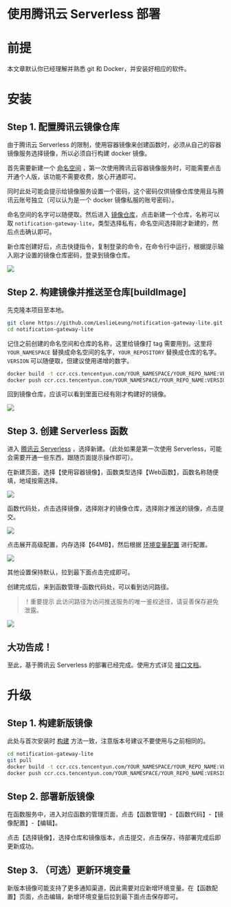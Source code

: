 <h1>使用腾讯云 Serverless 部署</h1>

# 前提

本文章默认你已经理解并熟悉 git 和 Docker，并安装好相应的软件。

# 安装

## Step 1. 配置腾讯云镜像仓库

由于腾讯云 Serverless 的限制，使用容器镜像来创建函数时，必须从自己的容器镜像服务选择镜像，所以必须自行构建 docker 镜像。

首先需要新建一个 [命名空间](https://console.cloud.tencent.com/tcr/namespace) ，第一次使用腾讯云容器镜像服务时，可能需要点击开通个人版，该功能不需要收费，放心开通即可。

同时此处可能会提示给镜像服务设置一个密码，这个密码仅供镜像仓库使用且与腾讯云账号独立（可以认为是一个 docker 镜像私服的账号密码）。

命名空间的名字可以随便取。然后进入 [镜像仓库](https://console.cloud.tencent.com/tcr/repository)，点击新建一个仓库，名称可以取 `notification-gateway-lite`，类型选择私有，命名空间选择刚才新建的，然后点击确认即可。

新仓库创建好后，点击快捷指令，复制登录的命令，在命令行中运行，根据提示输入刚才设置的镜像仓库密码，登录到镜像仓库。

![](http://img.ameow.xyz/202205290540180.png)


## Step 2. 构建镜像并推送至仓库[buildImage]

先克隆本项目至本地。

```bash
git clone https://github.com/LeslieLeung/notification-gateway-lite.git
cd notification-gateway-lite
```

记住之前创建的命名空间和仓库的名称，这里给镜像打 tag 需要用到。这里将 `YOUR_NAMESPACE` 替换成命名空间的名字，`YOUR_REPOSITORY` 替换成仓库的名字。`VERSION` 可以随便取，但建议使用递增的数字。

```bash
docker build -t ccr.ccs.tencentyun.com/YOUR_NAMESPACE/YOUR_REPO_NAME:VERSION .
docker push ccr.ccs.tencentyun.com/YOUR_NAMESPACE/YOUR_REPO_NAME:VERSION
```

回到镜像仓库，应该可以看到里面已经有刚才构建好的镜像。

![](http://img.ameow.xyz/202205290548858.png)


## Step 3. 创建 Serverless 函数

进入 [腾讯云 Serverless](https://console.cloud.tencent.com/scf/list) ，选择新建。（此处如果是第一次使用 Serverless，可能会需要开通一些东西，跟随页面提示操作即可）。

在新建页面，选择【使用容器镜像】，函数类型选择【Web函数】，函数名称随便填，地域按需选择。

![](http://img.ameow.xyz/202205290551452.png)

函数代码处，点击选择镜像，选择刚才的镜像仓库，选择刚才推送的镜像，点击提交。

![](http://img.ameow.xyz/202205290552175.png)

点击展开高级配置，内存选择【64MB】，然后根据 [环境变量配置](../Env.md) 进行配置。

![](http://img.ameow.xyz/202205290554815.png)

其他设置保持默认，拉到最下面点击完成即可。

创建完成后，来到函数管理-函数代码处，可以看到访问路径。

> ！重要提示 此访问路径为访问推送服务的唯一鉴权途径，请妥善保存避免泄露。

![](http://img.ameow.xyz/202205290556488.png)

## 大功告成！

至此，基于腾讯云 Serverless 的部署已经完成。使用方式详见 [接口文档](../Api.md)。

# 升级

## Step 1. 构建新版镜像

此处与首次安装时 [构建](#step-2-buildimage) 方法一致，注意版本号建议不要使用与之前相同的。

```bash
cd notification-gateway-lite
git pull
docker build -t ccr.ccs.tencentyun.com/YOUR_NAMESPACE/YOUR_REPO_NAME:VERSION .
docker push ccr.ccs.tencentyun.com/YOUR_NAMESPACE/YOUR_REPO_NAME:VERSION
```

## Step 2. 部署新版镜像

在函数服务中，进入对应函数的管理页面，点击【函数管理】-【函数代码】-【镜像配置】-【编辑】。

点击【选择镜像】，选择仓库和镜像版本，点击提交，点击保存，待部署完成后即更新成功。

## Step 3. （可选）更新环境变量

新版本镜像可能支持了更多通知渠道，因此需要对应新增环境变量。在【函数配置】页面，点击编辑，新增环境变量后拉到最下面点击保存即可。